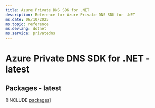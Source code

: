```yaml
---
title: Azure Private DNS SDK for .NET
description: Reference for Azure Private DNS SDK for .NET
ms.date: 06/10/2025
ms.topic: reference
ms.devlang: dotnet
ms.service: privatedns
---
```

# Azure Private DNS SDK for .NET - latest
## Packages - latest
[!INCLUDE [packages](private-dns-index.md)]